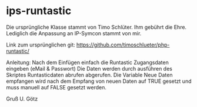# ips-runtastic
Die ursprüngliche Klasse stammt von Timo Schlüter. Ihm gebührt die Ehre.
Lediglich die Anpassung an IP-Symcon stammt von mir.

Link zum ursprünglichen git:
https://github.com/timoschlueter/php-runtastic/

Anleitung:
Nach dem Einfügen einfach die Runtastic Zugangsdaten eingeben (eMail & Passwort)
Die Daten werden durch ausführen des Skriptes Runtasticdaten abrufen abgerufen. Die Variable Neue Daten empfangen wird nach dem Empfang von neuen Daten auf TRUE gesetzt und muss manuell auf FALSE gesetzt werden.

Gruß
U. Götz